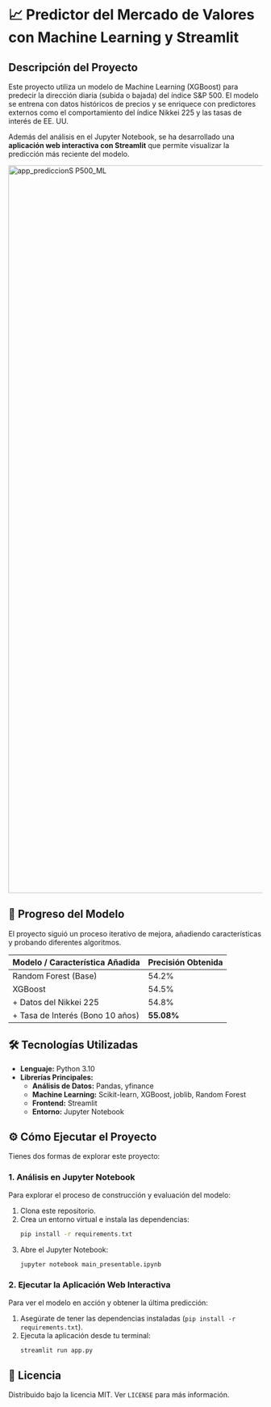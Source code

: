 # 📈 Predictor del Mercado de Valores con Machine Learning y Streamlit

## Descripción del Proyecto
Este proyecto utiliza un modelo de Machine Learning (XGBoost) para predecir la dirección diaria (subida o bajada) del índice S&P 500. El modelo se entrena con datos históricos de precios y se enriquece con predictores externos como el comportamiento del índice Nikkei 225 y las tasas de interés de EE. UU.

Además del análisis en el Jupyter Notebook, se ha desarrollado una **aplicación web interactiva con Streamlit** que permite visualizar la predicción más reciente del modelo.


<img width="1920" height="1440" alt="app_prediccionS P500_ML" src="https://github.com/user-attachments/assets/79353e42-10be-40e8-a4a3-8d7199b67782" />

## 🚀 Progreso del Modelo
El proyecto siguió un proceso iterativo de mejora, añadiendo características y probando diferentes algoritmos.

| Modelo / Característica Añadida | Precisión Obtenida |
| --------------------------------- | ------------------- |
| Random Forest (Base)              | 54.2%               |
| XGBoost                           | 54.5%               |
| + Datos del Nikkei 225            | 54.8%               |
| + Tasa de Interés (Bono 10 años)  | **55.08%** |

## 🛠️ Tecnologías Utilizadas
* **Lenguaje:** Python 3.10
* **Librerías Principales:**
    * **Análisis de Datos:** Pandas, yfinance
    * **Machine Learning:** Scikit-learn, XGBoost, joblib, Random Forest
    * **Frontend:** Streamlit
    * **Entorno:** Jupyter Notebook

## ⚙️ Cómo Ejecutar el Proyecto

Tienes dos formas de explorar este proyecto:

### 1. Análisis en Jupyter Notebook
Para explorar el proceso de construcción y evaluación del modelo:

1.  Clona este repositorio.
2.  Crea un entorno virtual e instala las dependencias:
    ```bash
    pip install -r requirements.txt
    ```
3.  Abre el Jupyter Notebook:
    ```bash
    jupyter notebook main_presentable.ipynb
    ```

### 2. Ejecutar la Aplicación Web Interactiva
Para ver el modelo en acción y obtener la última predicción:

1.  Asegúrate de tener las dependencias instaladas (`pip install -r requirements.txt`).
2.  Ejecuta la aplicación desde tu terminal:
    ```bash
    streamlit run app.py
    ```

## 📄 Licencia
Distribuido bajo la licencia MIT. Ver `LICENSE` para más información.
